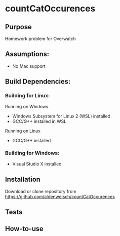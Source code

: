 # countCatOccurences

## Purpose
Homework problem for Overwatch


## Assumptions:
- No Mac support


## Build Dependencies:
### Building for Linux:
Running on Windows
- Windows Subsystem for Linux 2 (WSL) installed
- GCC/G++ installed in WSL

Running on Linux 
- GCC/G++ installed

### Building for Windows:
- Visual Studio X installed


## Installation

Download or clone repository from https://github.com/aldenwelsch/countCatOccurences


## Tests


## How-to-use

